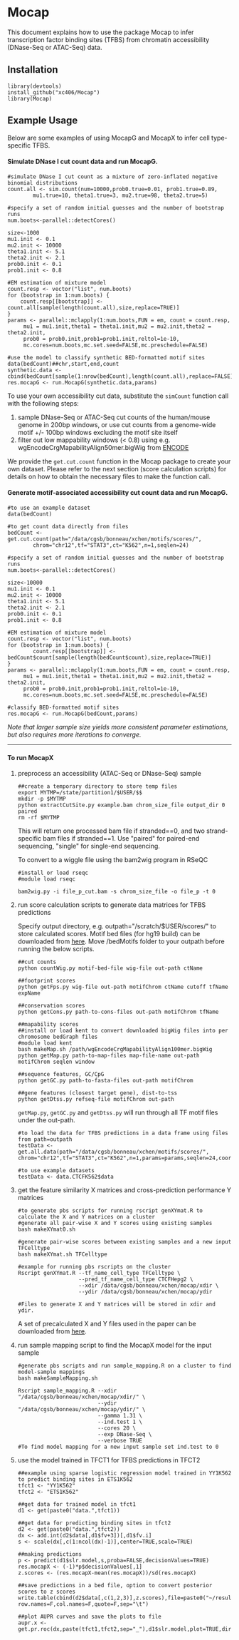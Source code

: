 # Mocap
This document explains how to use the package Mocap to infer transcription factor binding sites (TFBS) from chromatin accessibility (DNase-Seq or ATAC-Seq) data.

## Installation

```{r echo=FALSE}
library(devtools)
install_github("xc406/Mocap")
library(Mocap)
```
## Example Usage
Below are some examples of using MocapG and MocapX to infer cell type-specific TFBS.

#### Simulate DNase I cut count data and run MocapG.
```{r echo=FALSE}
#simulate DNase I cut count as a mixture of zero-inflated negative binomial distributions
count.all <- sim.count(num=10000,prob0.true=0.01, prob1.true=0.89,
		mu1.true=10, theta1.true=3, mu2.true=98, theta2.true=5)

#specify a set of random initial guesses and the number of bootstrap runs
num.boots<-parallel::detectCores()

size<-1000
mu1.init <- 0.1
mu2.init <- 10000
theta1.init <- 5.1
theta2.init <- 2.1
prob0.init <- 0.1
prob1.init <- 0.8

#EM estimation of mixture model
count.resp <- vector("list", num.boots)
for (bootstrap in 1:num.boots) {
	count.resp[[bootstrap]] <- count.all[sample(length(count.all),size,replace=TRUE)]
}
params <- parallel::mclapply(1:num.boots,FUN = em, count = count.resp,
     mu1 = mu1.init,theta1 = theta1.init,mu2 = mu2.init,theta2 = theta2.init,
     prob0 = prob0.init,prob1=prob1.init,reltol=1e-10,
     mc.cores=num.boots,mc.set.seed=FALSE,mc.preschedule=FALSE)

#use the model to classify synthetic BED-formatted motif sites 
data(bedCount)##chr,start,end,count
synthetic.data <- cbind(bedCount[sample(1:nrow(bedCount),length(count.all),replace=FALSE),c("chr","start","end")],count.all)
res.mocapG <- run.MocapG(synthetic.data,params)
```

To use your own accessibility cut data, substitute the `simCount` function call with the following steps:
   1. sample DNase-Seq or ATAC-Seq cut counts of the human/mouse genome in 200bp windows, or use cut counts from a genome-wide motif +/- 100bp windows excluding the motif site itself
   2. filter out low mappability windows (< 0.8) using e.g. wgEncodeCrgMapabilityAlign50mer.bigWig from [ENCODE](ftp://hgdownload.cse.ucsc.edu/goldenPath/hg19/encodeDCC/wgEncodeMapability/)

We provide the `get.cut.count` function in the Mocap package to create your own dataset. Please refer to the next section (score calculation scripts) for details on how to obtain the necessary files to make the function call.

#### Generate motif-associated accessibility cut count data and run MocapG.
```{r echo=FALSE}
#to use an example dataset
data(bedCount)

#to get count data directly from files
bedCount <- get.cut.count(path="/data/cgsb/bonneau/xchen/motifs/scores/",
		chrom="chr12",tf="STAT3",ct="K562",n=1,seqlen=24)

#specify a set of random initial guesses and the number of bootstrap runs
num.boots<-parallel::detectCores()

size<-10000
mu1.init <- 0.1
mu2.init <- 10000
theta1.init <- 5.1
theta2.init <- 2.1
prob0.init <- 0.1
prob1.init <- 0.8

#EM estimation of mixture model
count.resp <- vector("list", num.boots)
for (bootstrap in 1:num.boots) {
        count.resp[[bootstrap]] <- bedCount$count[sample(length(bedCount$count),size,replace=TRUE)]
}
params <- parallel::mclapply(1:num.boots,FUN = em, count = count.resp,
     mu1 = mu1.init,theta1 = theta1.init,mu2 = mu2.init,theta2 = theta2.init,
     prob0 = prob0.init,prob1=prob1.init,reltol=1e-10,
     mc.cores=num.boots,mc.set.seed=FALSE,mc.preschedule=FALSE)

#classify BED-formatted motif sites
res.mocapG <- run.MocapG(bedCount,params)
```
*Note that larger sample size yields more consistent parameter estimations, but also requires more iterations to converge.*

---

#### To run MocapX

 1. preprocess an accessibility (ATAC-Seq or DNase-Seq) sample

    ```
    ##create a temporary directory to store temp files
    export MYTMP=/state/partition1/$USER/$$
    mkdir -p $MYTMP
    python extractCutSite.py example.bam chrom_size_file output_dir 0 paired
    rm -rf $MYTMP
    ```
    This will return one processed bam file if stranded==0, and two strand-specific bam files if stranded==1.
    Use "paired" for paired-end sequencing, "single" for single-end sequencing.

    To convert to a wiggle file using the bam2wig program in RSeQC 
    ```
    #install or load rseqc
    #module load rseqc

    bam2wig.py -i file_p_cut.bam -s chrom_size_file -o file_p -t 0
    ```

 2. run score calculation scripts to generate data matrices for TFBS predictions

    Specify output directory, e.g. outpath="/scratch/$USER/scores/" to store calculated scores.
    Motif bed files (for hg19 build) can be downloaded from [here](http://whisper.bio.nyu.edu/~xc406/mocap/data).
    Move /bedMotifs folder to your outpath before running the below scripts.

    ```
    ##cut counts
    python countWig.py motif-bed-file wig-file out-path ctName

    ##footprint scores
    python getFps.py wig-file out-path motifChrom ctName cutoff tfName expName

    ##conservation scores
    python getCons.py path-to-cons-files out-path motifChrom tfName

    ##mapability scores
    ##install or load kent to convert downloaded bigWig files into per chromosome bedGraph files
    #module load kent
    bash makeMap.sh /path/wgEncodeCrgMapabilityAlign100mer.bigWig
    python getMap.py path-to-map-files map-file-name out-path motifChrom seqlen window

    ##sequence features, GC/CpG
    python getGC.py path-to-fasta-files out-path motifChrom

    ##gene features (closest target gene), dist-to-tss
    python getDtss.py refseq-file motifChrom out-path
    ```
    `getMap.py`, `getGC.py` and `getDtss.py` will run through all TF motif files under the out-path.

    ```{r echo=FALSE}
    #to load the data for TFBS predictions in a data frame using files from path=outpath
    testData <- get.all.data(path="/data/cgsb/bonneau/xchen/motifs/scores/",
	chrom="chr12",tf="STAT3",ct="K562",n=1,params=params,seqlen=24,coords=FALSE,chip=FALSE)

    #to use example datasets
    testData <- data.CTCFK562$data
    ``` 

 3. get the feature similarity X matrices and cross-prediction performance Y matrices

    ```
    #to generate pbs scripts for running rscript genXYmat.R to calculate the X and Y matrices on a cluster
    #generate all pair-wise X and Y scores using existing samples
    bash makeXYmat0.sh

    #generate pair-wise scores between existing samples and a new input TFCelltype
    bash makeXYmat.sh TFCelltype

    #example for running pbs rscripts on the cluster
    Rscript genXYmat.R --tf_name_cell_type TFCelltype \
                       --pred_tf_name_cell_type CTCFHepg2 \
                       --xdir /data/cgsb/bonneau/xchen/mocap/xdir \
                       --ydir /data/cgsb/bonneau/xchen/mocap/ydir

    #Files to generate X and Y matrices will be stored in xdir and ydir.
    ```

    A set of precalculated X and Y files used in the paper can be downloaded from [here](http://whisper.bio.nyu.edu/~xc406/mocap/data/).
  
 4. run sample mapping script to find the MocapX model for the input sample

    ```
    #generate pbs scripts and run sample_mapping.R on a cluster to find model-sample mappings
    bash makeSampleMapping.sh

    Rscript sample_mapping.R --xdir "/data/cgsb/bonneau/xchen/mocap/xdir/" \
                             --ydir "/data/cgsb/bonneau/xchen/mocap/ydir/" \
                             --gamma 1.31 \
                             --ind.test 1 \
                             --cores 20 \
                             --exp DNase-Seq \
                             --verbose TRUE
    #To find model mapping for a new input sample set ind.test to 0
    ```

 5. use the model trained in TFCT1 for TFBS predictions in TFCT2
    ```{r echo=FALSE}
    ##example using sparse logistic regression model trained in YY1K562 to predict binding sites in ETS1K562
    tfct1 <- "YY1K562"
    tfct2 <- "ETS1K562"

    ##get data for trained model in tfct1
    d1 <- get(paste0("data.",tfct1))

    ##get data for predicting binding sites in tfct2
    d2 <- get(paste0("data.",tfct2))
    dx <- add.int(d2$data[,d1$fv+3])[,d1$fv.i]
    s <- scale(dx[,c(1:ncol(dx)-1)],center=TRUE,scale=TRUE)

    ##making predictions
    p <- predict(d1$slr.model,s,proba=FALSE,decisionValues=TRUE)
    res.mocapX <- (-1)*p$decisionValues[,1]
    z.scores <- (res.mocapX-mean(res.mocapX))/sd(res.mocapX)

    ##save predictions in a bed file, option to convert posterior scores to z scores
    write.table(cbind(d2$data[,c(1,2,3)],z.scores),file=paste0("~/results/",tfct1,tfct2,"MocapX.bed"),
	row.names=F,col.names=F,quote=F,sep="\t")   

    ##plot AUPR curves and save the plots to file
    aupr.x <- get.pr.roc(dx,paste(tfct1,tfct2,sep="_"),d1$slr.model,plot=TRUE,dir="~/plots/")
    ```

